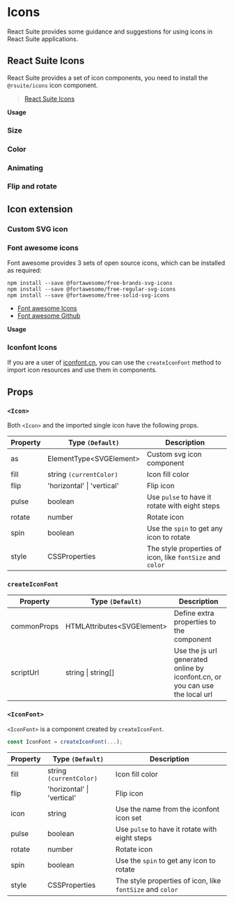 # Icons

React Suite provides some guidance and suggestions for using icons in React Suite applications.

## React Suite Icons

React Suite provides a set of icon components, you need to install the `@rsuite/icons` icon component.

> [React Suite Icons](/tools/icons)

<!--{include:(components/icon/fragments/install.md)}-->

**Usage**

<!--{include:(components/icon/fragments/import.md)}-->

### Size

<!--{include:`size.md`}-->

### Color

<!--{include:`color.md`}-->

### Animating

<!--{include:`spin.md`}-->

### Flip and rotate

<!--{include:`rotate.md`}-->

## Icon extension

### Custom SVG icon

<!--{include:`custom-svg.md`}-->

### Font awesome icons

Font awesome provides 3 sets of open source icons, which can be installed as required:

```
npm install --save @fortawesome/free-brands-svg-icons
npm install --save @fortawesome/free-regular-svg-icons
npm install --save @fortawesome/free-solid-svg-icons
```

- [Font awesome Icons](https://fontawesome.com/icons?d=listing&m=free)
- [Font awesome Github](https://github.com/FortAwesome/Font-Awesome/tree/master/js-packages/%40fortawesome)

**Usage**

<!--{include:`custom-font-awesome.md`}-->

### Iconfont Icons

If you are a user of [iconfont.cn](https://iconfont.cn), you can use the `createIconFont` method to import icon resources and use them in components.

<!--{include:`create-icon-font.md`}-->

## Props

### `<Icon>`

Both `<Icon>` and the imported single icon have the following props.

| Property | Type `(Default)`               | Description                                               |
| -------- | ------------------------------ | --------------------------------------------------------- |
| as       | ElementType&lt;SVGElement&gt;  | Custom svg icon component                                 |
| fill     | string `(currentColor)`        | Icon fill color                                           |
| flip     | 'horizontal' &#124; 'vertical' | Flip icon                                                 |
| pulse    | boolean                        | Use `pulse` to have it rotate with eight steps            |
| rotate   | number                         | Rotate icon                                               |
| spin     | boolean                        | Use the `spin` to get any icon to rotate                  |
| style    | CSSProperties                  | The style properties of icon, like `fontSize` and `color` |

### `createIconFont`

| Property    | Type `(Default)`                 | Description                                                                  |
| ----------- | -------------------------------- | ---------------------------------------------------------------------------- |
| commonProps | HTMLAttributes&lt;SVGElement&gt; | Define extra properties to the component                                     |
| scriptUrl   | string &#124; string[]           | Use the js url generated online by iconfont.cn, or you can use the local url |

### `<IconFont>`

`<IconFont>` is a component created by `createIconFont`.

```js
const IconFont = createIconFont(...);
```

| Property | Type `(Default)`               | Description                                               |
| -------- | ------------------------------ | --------------------------------------------------------- |
| fill     | string `(currentColor)`        | Icon fill color                                           |
| flip     | 'horizontal' &#124; 'vertical' | Flip icon                                                 |
| icon     | string                         | Use the name from the iconfont icon set                   |
| pulse    | boolean                        | Use `pulse` to have it rotate with eight steps            |
| rotate   | number                         | Rotate icon                                               |
| spin     | boolean                        | Use the `spin` to get any icon to rotate                  |
| style    | CSSProperties                  | The style properties of icon, like `fontSize` and `color` |
